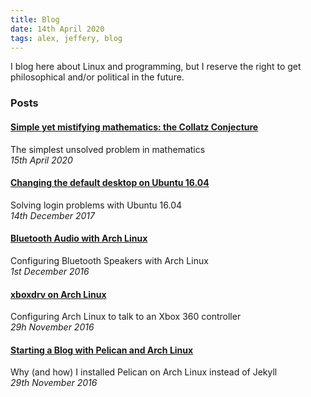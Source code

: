 ```yaml
---
title: Blog
date: 14th April 2020
tags: alex, jeffery, blog
---
```


I blog here about Linux and programming, but I reserve the right to get philosophical and/or political in the future.

### Posts

#### [Simple yet mistifying mathematics: the Collatz Conjecture](collatz.html)
The simplest unsolved problem in mathematics
<br/>_15th April 2020_

#### [Changing the default desktop on Ubuntu 16.04](default-desktop-ubuntu.html)
Solving login problems with Ubuntu 16.04
<br/>_14th December 2017_

#### [Bluetooth Audio with Arch Linux](bluetooth-arch.html)
Configuring Bluetooth Speakers with Arch Linux
<br/>_1st December 2016_

#### [xboxdrv on Arch Linux](xboxdrv-arch.html)
Configuring Arch Linux to talk to an Xbox 360 controller
<br/>_29h November 2016_

#### [Starting a Blog with Pelican and Arch Linux](pelican-arch.html)
Why (and how) I installed Pelican on Arch Linux instead of Jekyll
<br/>_29th November 2016_

